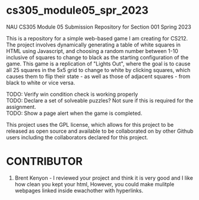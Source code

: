 # cs305_module05_spr_2023
NAU CS305 Module 05 Submission Repository for Section 001 Spring 2023



This is a repository for a simple web-based game I am creating for CS212.
The project involves dynamically generating a table of white squares in HTML using Javascript, and choosing a random number between 1-10 inclusive of squares to change to black as the starting configuration of the game.
This game is a replication of "Lights Out", where the goal is to cause all 25 squares in the 5x5 grid to change to white by clicking squares, which causes them to flip their state - as well as those of adjacent squares - from black to white or vice versa.

TODO: Verify win condition check is working properly</br>
TODO: Declare a set of solveable puzzles? Not sure if this is required for the assignment.</br>
TODO: Show a page alert when the game is completed.</br>

This project uses the GPL license, which allows for this project to be released as open source and available to be collaborated on by other Github users including the collaborators declared for this project.

# CONTRIBUTOR
1. Brent Kenyon - I reviewed your project and think it is very good and I like how clean you kept your html, However, you could make mulitple webpages linked inside ewachother with hyperlinks.
